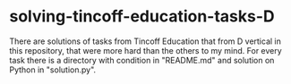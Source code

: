 # solving-tincoff-education-tasks-D
There are solutions of tasks from Tincoff Education that from D vertical in this repository, that were more hard than the others to my mind. For every task there is a directory with condition in "README.md" and solution on Python in "solution.py".
